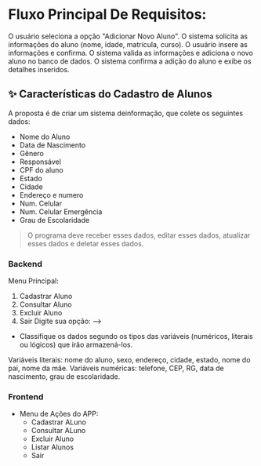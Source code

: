 # Fluxo Principal De Requisitos:
O usuário seleciona a opção "Adicionar Novo Aluno".
O sistema solicita as informações do aluno (nome, idade, matrícula, curso).
O usuário insere as informações e confirma.
O sistema valida as informações e adiciona o novo aluno no banco de dados.
O sistema confirma a adição do aluno e exibe os detalhes inseridos.

## :sparkles: Características do Cadastro de Alunos

A proposta é de criar um sistema deinformação, que colete os seguintes dados:

* Nome do Aluno
* Data de Nascimento
* Gênero
* Responsável
* CPF do aluno
* Estado
* Cidade
* Endereço e numero
* Num. Celular
* Num. Celular Emergência
* Grau de Escolaridade

> O programa deve receber esses dados, editar esses dados, atualizar esses dados e deletar esses dados.

### Backend
Menu Principal: 

 1. Cadastrar Aluno
 2. Consultar Aluno
 3. Excluir Aluno  
 4. Sair
 Digite sua opção: 
 --> 

 - Classifique os dados segundo os tipos das variáveis (numéricos, literais ou lógicos) que irão armazená-los.

Variáveis literais: nome do aluno, sexo, endereço, cidade, estado, nome do pai, nome da mãe.
Variáveis numéricas: telefone, CEP, RG, data de nascimento, grau de escolaridade.

### Frontend

- Menu de Ações do APP:
  - Cadastrar ALuno
  - Consultar ALuno
  - Excluir Aluno
  - Listar Alunos
  - Sair

